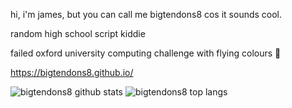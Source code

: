 hi, i'm james, but you can call me bigtendons8 cos it sounds cool.

random high school script kiddie

failed oxford university computing challenge with flying colours 💪

https://bigtendons8.github.io/

![bigtendons8 github stats](https://github-readme-stats.vercel.app/api?username=bigtendons8&show_icons=true&theme=default&layout=compact)
![bigtendons8 top langs](https://github-readme-stats.vercel.app/api/top-langs/?username=bigtendons8&theme=default&layout=compact)

<!---
bigtendons8/bigtendons8 is a ✨ special ✨ repository because its `README.md` (this file) appears on your GitHub profile.
You can click the Preview link to take a look at your changes.
--->
